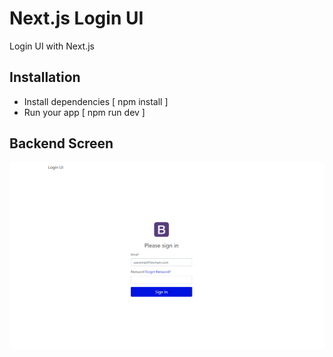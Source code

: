 # Next.js Login UI
Login UI with Next.js

## Installation
* Install dependencies [ npm install ]
* Run your app [ npm run dev ]

## Backend Screen
![alt text](https://raw.githubusercontent.com/devudit/next-loginui/master/screenshot.png)
